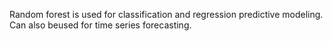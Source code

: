 Random forest is used for classification and regression predictive modeling. Can also beused for time series forecasting.

